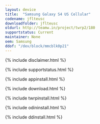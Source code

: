 ```yaml
---
layout: device
title:  "Samsung Galaxy S4 US Cellular"
codename: jflteusc
downloadfolder: jflteusc
oldurl: http://teamw.in/project/twrp2/180
supportstatus: Current
maintainer: None
oem: Samsung
ddof: "/dev/block/mmcblk0p21"
---
```


{% include disclaimer.html %}

{% include supportstatus.html %}

{% include appinstall.html %}

{% include download.html %}

{% include twrpinstall.html %}

{% include odininstall.html %}

{% include ddinstall.html %}
